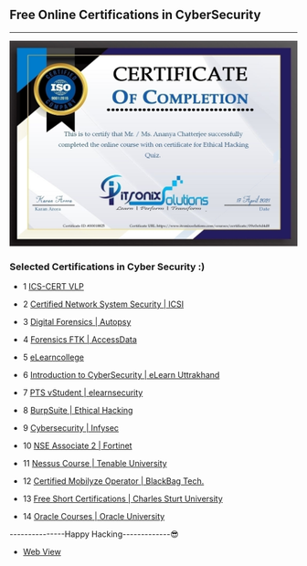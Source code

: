 ## Free Online Certifications in CyberSecurity
---

![alt text](https://github.com/Ananya-0306/CyberSecurity_Certification_for_Free/blob/main/09e0e6d4d8.jpg)


### Selected Certifications in Cyber Security :)
- 1 [ICS-CERT VLP](https://ics-cert-training.inl.gov/learn) 

- 2 [Certified Network System Security | ICSI](https://www.icsi.co.uk/users/sign_in)

- 3 [Digital Forensics | Autopsy](https://training.autopsy.com/users/sign_in)

- 4 [Forensics FTK | AccessData](https://training.accessdata.com/) 

- 5 [eLearncollege](https://www.elearningcollege.com/login.php)

- 6 [Introduction to CyberSecurity | eLearn Uttrakhand](http://elearning.uou.ac.in/)

- 7 [PTS vStudent | elearnsecurity](https://members.elearnsecurity.com/)

- 8 [BurpSuite | Ethical Hacking ](https://academy.ehacking.net/courses/)

- 9 [Cybersecurity | Infysec ](https://academy.infysec.com/)

- 10 [NSE Associate 2 | Fortinet](https://training.fortinet.com/) 

- 11 [Nessus Course | Tenable University](https://university.tenable.com/learn/course/) 

- 12 [Certified Mobilyze Operator | BlackBag Tech.](https://www.blackbagtech.com/training/certifications/)

- 13 [Free Short Certifications | Charles Sturt University](https://www.itmasters.edu.au/about-it-masters/free-short-courses/)

- 14 [Oracle Courses | Oracle University](https://learn.oracle.com/ols/course-list/35644) 

---------------Happy Hacking-------------:sunglasses:
- [Web View](https://hack3roneness.github.io/Certifications/)
